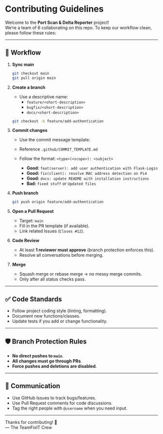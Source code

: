 # Contributing Guidelines

Welcome to the **Port Scan & Delta Reporter** project!  
We’re a team of 6 collaborating on this repo. To keep our workflow clean, please follow these rules:

---

## 🔀 Workflow

1. **Sync main**

   ```bash
   git checkout main
   git pull origin main
   ```

2. **Create a branch**

   - Use a descriptive name:
     - `feature/<short-description>`
     - `bugfix/<short-description>`
     - `docs/<short-description>`

   ```bash
   git checkout -b feature/add-authentication
   ```

3. **Commit changes**

   - Use the commit message template:
   - Reference `.github/COMMIT_TEMPLATE.md`

   - Follow the format: `<type>(<scope>): <subject>`
     - **Good:** `feat(server): add user authentication with Flask-Login`
     - **Good:** `fix(client): resolve MAC address detection on Pi4`
     - **Good:** `docs: update README with installation instructions`
     - **Bad:** `fixed stuff` or `Updated files`

4. **Push branch**

   ```bash
   git push origin feature/add-authentication
   ```

5. **Open a Pull Request**

   - Target: `main`
   - Fill in the PR template (if available).
   - Link related Issues (`Closes #12`).

6. **Code Review**

   - At least **1 reviewer must approve** (branch protection enforces this).
   - Resolve all conversations before merging.

7. **Merge**
   - Squash merge or rebase merge → no messy merge commits.
   - Only after all status checks pass.

---

## ✅ Code Standards

- Follow project coding style (linting, formatting).
- Document new functions/classes.
- Update tests if you add or change functionality.

---

## 🛡 Branch Protection Rules

- **No direct pushes to `main`**.
- **All changes must go through PRs**.
- **Force pushes and deletions are disabled**.

---

## 💬 Communication

- Use GitHub Issues to track bugs/features.
- Use Pull Request comments for code discussions.
- Tag the right people with `@username` when you need input.

---

Thanks for contributing! 🚀  
— The TeamFixIT Crew
